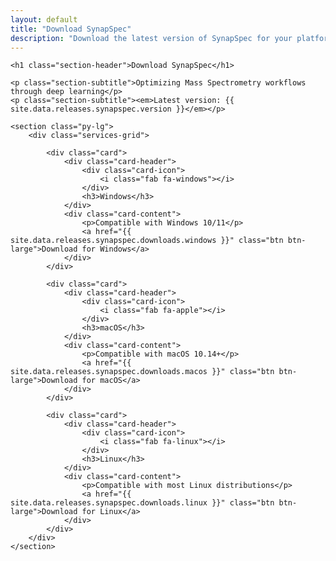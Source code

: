 ```yaml
---
layout: default
title: "Download SynapSpec"
description: "Download the latest version of SynapSpec for your platform"
---
```


<div class="container">

    <h1 class="section-header">Download SynapSpec</h1>

    <p class="section-subtitle">Optimizing Mass Spectrometry workflows through deep learning</p>
    <p class="section-subtitle"><em>Latest version: {{ site.data.releases.synapspec.version }}</em></p>

    <section class="py-lg">
        <div class="services-grid">

            <div class="card">
                <div class="card-header">
                    <div class="card-icon">
                        <i class="fab fa-windows"></i>
                    </div>
                    <h3>Windows</h3>
                </div>
                <div class="card-content">
                    <p>Compatible with Windows 10/11</p>
                    <a href="{{ site.data.releases.synapspec.downloads.windows }}" class="btn btn-large">Download for Windows</a>
                </div>
            </div>

            <div class="card">
                <div class="card-header">
                    <div class="card-icon">
                        <i class="fab fa-apple"></i>
                    </div>
                    <h3>macOS</h3>
                </div>
                <div class="card-content">
                    <p>Compatible with macOS 10.14+</p>
                    <a href="{{ site.data.releases.synapspec.downloads.macos }}" class="btn btn-large">Download for macOS</a>
                </div>
            </div>

            <div class="card">
                <div class="card-header">
                    <div class="card-icon">
                        <i class="fab fa-linux"></i>
                    </div>
                    <h3>Linux</h3>
                </div>
                <div class="card-content">
                    <p>Compatible with most Linux distributions</p>
                    <a href="{{ site.data.releases.synapspec.downloads.linux }}" class="btn btn-large">Download for Linux</a>
                </div>
            </div>
        </div>
    </section>

</div>


